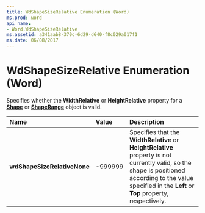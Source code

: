 ```yaml
---
title: WdShapeSizeRelative Enumeration (Word)
ms.prod: word
api_name:
- Word.WdShapeSizeRelative
ms.assetid: a341aab8-370c-6d29-d640-f8c029a017f1
ms.date: 06/08/2017
---
```



# WdShapeSizeRelative Enumeration (Word)

Specifies whether the **WidthRelative** or **HeightRelative** property for a **[Shape](shape-object-word.md)** or **[ShapeRange](shaperange-object-word.md)** object is valid.



|**Name**|**Value**|**Description**|
|:-----|:-----|:-----|
| **wdShapeSizeRelativeNone**|-999999|Specifies that the **WidthRelative** or **HeightRelative** property is not currently valid, so the shape is positioned according to the value specified in the **Left** or **Top** property, respectively.|

